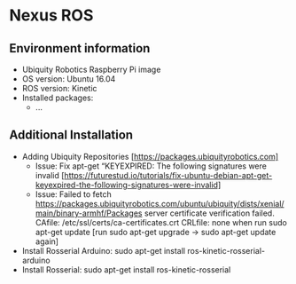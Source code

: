 # Nexus ROS

## Environment information
- Ubiquity Robotics Raspberry Pi image
- OS version: Ubuntu 16.04 
- ROS version: Kinetic
- Installed packages:
    - ...

## Additional Installation
- Adding Ubiquity Repositories [https://packages.ubiquityrobotics.com]
  - Issue: Fix apt-get “KEYEXPIRED: The following signatures were invalid [https://futurestud.io/tutorials/fix-ubuntu-debian-apt-get-keyexpired-the-following-signatures-were-invalid]
  - Issue: Failed to fetch https://packages.ubiquityrobotics.com/ubuntu/ubiquity/dists/xenial/main/binary-armhf/Packages  server certificate verification failed. CAfile: /etc/ssl/certs/ca-certificates.crt CRLfile: none when run sudo apt-get update [run sudo apt-get upgrade -> sudo apt-get update again]
- Install Rosserial Arduino: sudo apt-get install ros-kinetic-rosserial-arduino
- Install Rosserial: sudo apt-get install ros-kinetic-rosserial